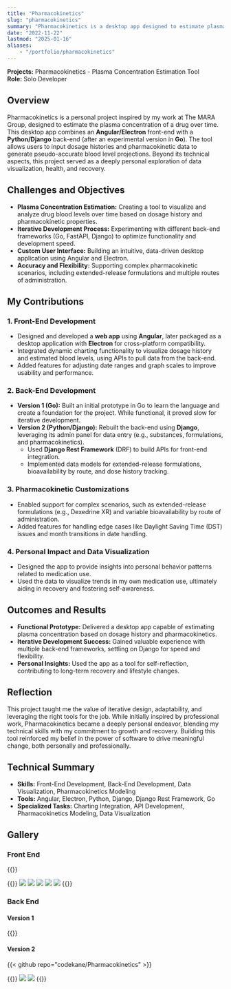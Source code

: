 ```yaml
---
title: "Pharmacokinetics"
slug: "pharmacokinetics"
summary: "Pharmacokinetics is a desktop app designed to estimate plasma drug concentrations using dosage history and pharmacokinetic data. Built with an Angular/Electron front-end and a Django back-end, the app supports complex scenarios like extended-release formulations and has provided both technical learning and personal growth opportunities."
date: "2022-11-22"
lastmod: "2025-01-16"
aliases:
    - "/portfolio/pharmacokinetics"
---
```

**Projects:** Pharmacokinetics - Plasma Concentration Estimation Tool  
**Role:** Solo Developer

## Overview
Pharmacokinetics is a personal project inspired by my work at The MARA Group, designed to estimate the 
plasma concentration of a drug over time. This desktop app combines an **Angular/Electron** front-end with a 
**Python/Django** back-end (after an experimental version in **Go**). The tool allows users to input dosage 
histories and pharmacokinetic data to generate pseudo-accurate blood level projections. Beyond its technical 
aspects, this project served as a deeply personal exploration of data visualization, health, and recovery.

## Challenges and Objectives
- **Plasma Concentration Estimation:** Creating a tool to visualize and analyze drug blood levels over time based on dosage history and pharmacokinetic properties.
- **Iterative Development Process:** Experimenting with different back-end frameworks (Go, FastAPI, Django) to optimize functionality and development speed.
- **Custom User Interface:** Building an intuitive, data-driven desktop application using Angular and Electron.
- **Accuracy and Flexibility:** Supporting complex pharmacokinetic scenarios, including extended-release formulations and multiple routes of administration.

## My Contributions

### 1. Front-End Development
- Designed and developed a **web app** using **Angular**, later packaged as a desktop application with **Electron** for cross-platform compatibility.
- Integrated dynamic charting functionality to visualize dosage history and estimated blood levels, using APIs to pull data from the back-end.
- Added features for adjusting date ranges and graph scales to improve usability and performance.

### 2. Back-End Development
- **Version 1 (Go):** Built an initial prototype in Go to learn the language and create a foundation for the project. While functional, it proved slow for iterative development.
- **Version 2 (Python/Django):** Rebuilt the back-end using **Django**, leveraging its admin panel for data entry (e.g., substances, formulations, and pharmacokinetics).
    - Used **Django Rest Framework** (DRF) to build APIs for front-end integration.
    - Implemented data models for extended-release formulations, bioavailability by route, and dose history tracking.

### 3. Pharmacokinetic Customizations
- Enabled support for complex scenarios, such as extended-release formulations (e.g., Dexedrine XR) and variable bioavailability by route of administration.
- Added features for handling edge cases like Daylight Saving Time (DST) issues and month transitions in date handling.

### 4. Personal Impact and Data Visualization
- Designed the app to provide insights into personal behavior patterns related to medication use.
- Used the data to visualize trends in my own medication use, ultimately aiding in recovery and fostering self-awareness.

## Outcomes and Results
- **Functional Prototype:** Delivered a desktop app capable of estimating plasma concentration based on dosage history and pharmacokinetics.
- **Iterative Development Success:** Gained valuable experience with multiple back-end frameworks, settling on Django for speed and flexibility.
- **Personal Insights:** Used the app as a tool for self-reflection, contributing to long-term recovery and lifestyle changes.

## Reflection
This project taught me the value of iterative design, adaptability, and leveraging the right tools for the 
job. While initially inspired by professional work, Pharmacokinetics became a deeply personal endeavor, 
blending my technical skills with my commitment to growth and recovery. Building this tool reinforced my 
belief in the power of software to drive meaningful change, both personally and professionally.

## Technical Summary
- **Skills:** Front-End Development, Back-End Development, Data Visualization, Pharmacokinetics Modeling
- **Tools:** Angular, Electron, Python, Django, Django Rest Framework, Go
- **Specialized Tasks:** Charting Integration, API Development, Pharmacokinetics Modeling, Data Visualization

## Gallery

### Front End
{{<github repo="codekane/bloodlevel" >}}

{{<gallery>}}
<img src="electron-app-1.png" class="grid-w50 md:grid-w33" />
<img src="electron-app-2.png" class="grid-w50 md:grid-w33" />
<img src="electron-app-3.png" class="grid-w50 md:grid-w33" />
<img src="electron-app-4.png" class="grid-w50 md:grid-w33" />
<img src="electron-app-5.png" class="grid-w50 md:grid-w33" />
{{</gallery>}}

### Back End

#### Version 1
{{<github repo="codekane/go-bloodlevel" >}}

#### Version 2
{{< github repo="codekane/Pharmacokinetics" >}}

{{<gallery>}}
<img src="add-substance.png" class="grid-w50" />
<img src="add-dosage-form.png" class="grid-w50" />
{{</gallery>}}

